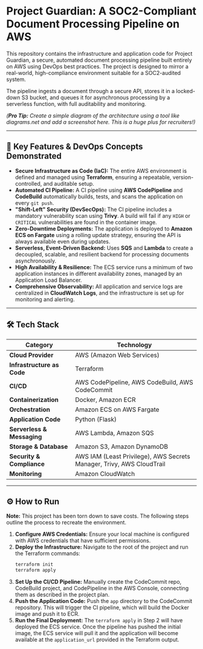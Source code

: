 # Project Guardian: A SOC2-Compliant Document Processing Pipeline on AWS

This repository contains the infrastructure and application code for Project Guardian, a secure, automated document processing pipeline built entirely on AWS using DevOps best practices. The project is designed to mirror a real-world, high-compliance environment suitable for a SOC2-audited system.

The pipeline ingests a document through a secure API, stores it in a locked-down S3 bucket, and queues it for asynchronous processing by a serverless function, with full auditability and monitoring.


*(**Pro Tip:** Create a simple diagram of the architecture using a tool like diagrams.net and add a screenshot here. This is a huge plus for recruiters!)*

---

## 🚀 Key Features & DevOps Concepts Demonstrated

* **Secure Infrastructure as Code (IaC):** The entire AWS environment is defined and managed using **Terraform**, ensuring a repeatable, version-controlled, and auditable setup.
* **Automated CI Pipeline:** A CI pipeline using **AWS CodePipeline** and **CodeBuild** automatically builds, tests, and scans the application on every `git push`.
* **"Shift-Left" Security (DevSecOps):** The CI pipeline includes a mandatory vulnerability scan using **Trivy**. A build will fail if any `HIGH` or `CRITICAL` vulnerabilities are found in the container image.
* **Zero-Downtime Deployments:** The application is deployed to **Amazon ECS on Fargate** using a rolling update strategy, ensuring the API is always available even during updates.
* **Serverless, Event-Driven Backend:** Uses **SQS** and **Lambda** to create a decoupled, scalable, and resilient backend for processing documents asynchronously.
* **High Availability & Resilience:** The ECS service runs a minimum of two application instances in different availability zones, managed by an Application Load Balancer.
* **Comprehensive Observability:** All application and service logs are centralized in **CloudWatch Logs**, and the infrastructure is set up for monitoring and alerting.

---

## 🛠️ Tech Stack

| Category                  | Technology                                                              |
| ------------------------- | ----------------------------------------------------------------------- |
| **Cloud Provider** | AWS (Amazon Web Services)                                               |
| **Infrastructure as Code**| Terraform                                                               |
| **CI/CD** | AWS CodePipeline, AWS CodeBuild, AWS CodeCommit                         |
| **Containerization** | Docker, Amazon ECR                                                      |
| **Orchestration** | Amazon ECS on AWS Fargate                                               |
| **Application Code** | Python (Flask)                                                          |
| **Serverless & Messaging**| AWS Lambda, Amazon SQS                                                  |
| **Storage & Database** | Amazon S3, Amazon DynamoDB                                              |
| **Security & Compliance** | AWS IAM (Least Privilege), AWS Secrets Manager, Trivy, AWS CloudTrail |
| **Monitoring** | Amazon CloudWatch                                                       |

---

## ⚙️ How to Run

**Note:** This project has been torn down to save costs. The following steps outline the process to recreate the environment.

1.  **Configure AWS Credentials:** Ensure your local machine is configured with AWS credentials that have sufficient permissions.
2.  **Deploy the Infrastructure:** Navigate to the root of the project and run the Terraform commands:
    ```bash
    terraform init
    terraform apply
    ```
3.  **Set Up the CI/CD Pipeline:** Manually create the CodeCommit repo, CodeBuild project, and CodePipeline in the AWS Console, connecting them as described in the project plan.
4.  **Push the Application Code:** Push the `app` directory to the CodeCommit repository. This will trigger the CI pipeline, which will build the Docker image and push it to ECR.
5.  **Run the Final Deployment:** The `terraform apply` in Step 2 will have deployed the ECS service. Once the pipeline has pushed the initial image, the ECS service will pull it and the application will become available at the `application_url` provided in the Terraform output.
